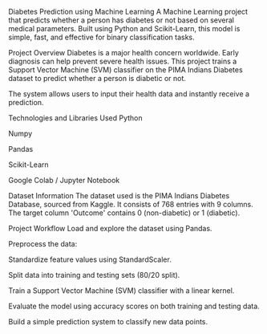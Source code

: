 Diabetes Prediction using Machine Learning
A Machine Learning project that predicts whether a person has diabetes or not based on several medical parameters. Built using Python and Scikit-Learn, this model is simple, fast, and effective for binary classification tasks.

Project Overview
Diabetes is a major health concern worldwide. Early diagnosis can help prevent severe health issues.
This project trains a Support Vector Machine (SVM) classifier on the PIMA Indians Diabetes dataset to predict whether a person is diabetic or not.

The system allows users to input their health data and instantly receive a prediction.

Technologies and Libraries Used
Python

Numpy

Pandas

Scikit-Learn

Google Colab / Jupyter Notebook

Dataset Information
The dataset used is the PIMA Indians Diabetes Database, sourced from Kaggle. It consists of 768 entries with 9 columns.
The target column 'Outcome' contains 0 (non-diabetic) or 1 (diabetic).

Project Workflow
Load and explore the dataset using Pandas.

Preprocess the data:

Standardize feature values using StandardScaler.

Split data into training and testing sets (80/20 split).

Train a Support Vector Machine (SVM) classifier with a linear kernel.

Evaluate the model using accuracy scores on both training and testing data.

Build a simple prediction system to classify new data points.
